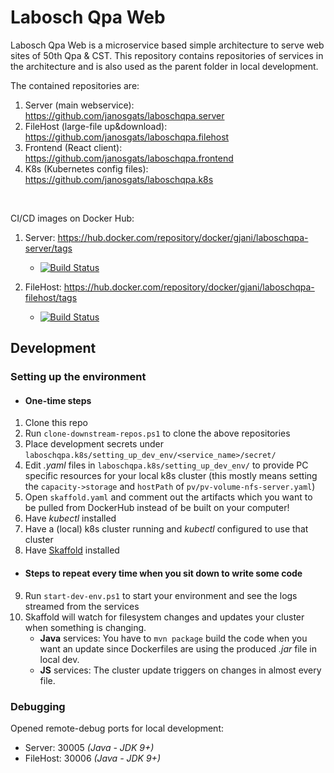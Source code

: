 # Labosch Qpa Web
Labosch Qpa Web is a microservice based simple architecture to serve web sites of 50th Qpa & CST. 
This repository contains repositories of services in the architecture and is also used as the parent folder in local development. 

The contained repositories are:
1. Server (main webservice): https://github.com/janosgats/laboschqpa.server
2. FileHost (large-file up&download): https://github.com/janosgats/laboschqpa.filehost
3. Frontend (React client): https://github.com/janosgats/laboschqpa.frontend
4. K8s (Kubernetes config files): https://github.com/janosgats/laboschqpa.k8s

<br>

CI/CD images on Docker Hub:

1. Server: https://hub.docker.com/repository/docker/gjani/laboschqpa-server/tags

   * [![Build Status](https://travis-ci.com/janosgats/laboschqpa.server.svg?branch=master)](https://travis-ci.com/janosgats/laboschqpa.server)

2. FileHost: https://hub.docker.com/repository/docker/gjani/laboschqpa-filehost/tags

   * [![Build Status](https://travis-ci.com/janosgats/laboschqpa.filehost.svg?branch=master)](https://travis-ci.com/janosgats/laboschqpa.filehost)
   
## Development

### Setting up the environment
* #### One-time steps
1. Clone this repo
2. Run `clone-downstream-repos.ps1` to clone the above repositories
3. Place development secrets under `laboschqpa.k8s/setting_up_dev_env/<service_name>/secret/`
4. Edit *.yaml* files in `laboschqpa.k8s/setting_up_dev_env/` to provide PC specific resources for your local k8s cluster (this mostly means setting the `capacity->storage` and `hostPath` of `pv/pv-volume-nfs-server.yaml`)
5. Open `skaffold.yaml` and comment out the artifacts which you want to be pulled from DockerHub instead of be built on your computer!
6. Have *kubectl* installed
7. Have a (local) k8s cluster running and *kubectl* configured to use that cluster
8. Have [Skaffold](https://skaffold.dev/) installed
* #### Steps to repeat every time when you sit down to write some code 
9. Run `start-dev-env.ps1` to start your environment and see the logs streamed from the services
10. Skaffold will watch for filesystem changes and updates your cluster when something is changing.
      * **Java** services: You have to `mvn package` build the code when you want an update since Dockerfiles are using the produced *.jar* file in local dev.
      * **JS** services: The cluster update triggers on changes in almost every file.


### Debugging
Opened remote-debug ports for local development:
* Server: 30005 *(Java - JDK 9+)*
* FileHost: 30006 *(Java - JDK 9+)*
